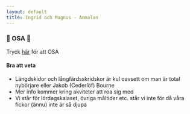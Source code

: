```yaml
---
layout: default
title: Ingrid och Magnus - Anmalan
---
```


### 🎊 OSA 🎊

Tryck <a target="_blank" href="https://docs.google.com/forms/d/e/1FAIpQLScMqCB3ZLbIoSALHixe6yPg6gWMIBRdzEmGZ4ZQRpRTduqffg/viewform?usp=sf_link"> här</a> för att OSA

#### Bra att veta

- Längdskidor och långfärdsskridskor är kul oavsett om man är total nybörjare eller Jakob (Cederlöf) Bourne
- Mer info kommer kring akviteter att roa sig med
- Vi står för lördagskalaset, övriga måltider etc. står vi inte för då våra fickor (ännu) inte är så djupa
